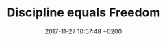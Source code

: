 ---
layout: quote
title:  "Discipline equals Freedom"
date:   2017-11-27 10:57:48 +0200
type: quote
quote_author: Jocko Willink
description: Discipline equals Freedom - Jocko Willink
image: https://pbs.twimg.com/media/C5tDxV9VMAA7PoJ.jpg
---